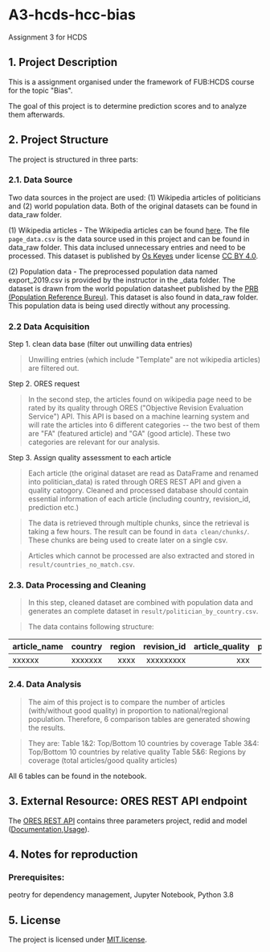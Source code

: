 # A3-hcds-hcc-bias
Assignment 3 for HCDS

## 1. Project Description
This is a assignment organised under the framework of FUB:HCDS course for the topic "Bias". 

The goal of this project is to determine prediction scores and to analyze them afterwards.

## 2. Project Structure
The project is structured in three parts:

### 2.1. Data Source
Two data sources in the project are used: (1) Wikipedia articles of politicians and (2) world population data.
Both of the original datasets can be found in data_raw folder.

(1) Wikipedia articles - The Wikipedia articles can be found [here](https://figshare.com/articles/Untitled_Item/5513449).  The file `page_data.csv` is the data source used in this project and can be found in data_raw folder.
This data inclused unnecessary entries and need to be processed.
This dataset is published by [Os Keyes](https://figshare.com/authors/Os_Keyes/660514) under license [CC BY 4.0](https://creativecommons.org/licenses/by/4.0/).

(2) Population data - The preprocessed population data named export_2019.csv is provided by the instructor in the _data folder. The dataset is drawn from the world population datasheet published by the [PRB (Population Reference Bureu)](https://www.prb.org/international/indicator/population/table/). This dataset is also found in data_raw folder. This population data is being used directly without any processing.

### 2.2 Data Acquisition

Step 1. clean data base (filter out unwilling data entries)

>Unwilling entries (which include "Template" are not wikipedia articles) are filtered out.

Step 2. ORES request

> In the second step, the articles found on wikipedia page need to be rated by its quality through ORES ("Objective Revision Evaluation Service") API. This API is based on a machine learning system and will rate the articles into 6 different categories -- the two best of them are "FA" (featured article) and "GA" (good article). These two categories are relevant for our analysis.

Step 3. Assign quality assessment to each article 

>Each article (the original dataset are read as DataFrame and renamed into politician_data) is rated through ORES REST API  and given a quality catogory. Cleaned and processed database should contain essential information of each article (including country, revision_id, prediction etc.)

>The data is retrieved through multiple chunks, since the retrieval is taking a few hours. The result can be found in `data clean/chunks/`. These chunks are being used to create later on a single csv.

>Articles which cannot be processed are also extracted and stored in `result/countries_no_match.csv`.


### 2.3. Data Processing and Cleaning

> In this step, cleaned dataset are combined with population data and generates an complete dataset in `result/politician_by_country.csv`.

> The data contains following structure:

|article_name|country|region|revision_id|article_quality|    population|
|------------|:-----:|-----:|----------:|--------------:|---------:|
| xxxxxx | xxxxxxx | xxxx | xxxxxxxxx | xxx | xxx |


### 2.4. Data Analysis

>The aim of this project is to compare the number of articles (with/without good quality) in proportion to national/regional population. Therefore, 6 comparison tables are generated showing the results.

> They are: 
> Table 1&2: Top/Bottom 10 countries by coverage
> Table 3&4: Top/Bottom 10 countries by relative quality
> Table 5&6: Regions by coverage (total articles/good quality articles)

All 6 tables can be found in the notebook.

## 3. External Resource: ORES REST API endpoint 

The [ORES REST API](https://ores.wikimedia.org/v3/#!/scoring/get_v3_scores_context_revid_model) contains three parameters project, redid and model ([Documentation](https://www.mediawiki.org/wiki/ORES#API_usage),[Usage](https://www.mediawiki.org/wiki/ORES#API_usage)). 

## 4. Notes for reproduction

### Prerequisites:
peotry for dependency management, Jupyter Notebook, Python 3.8

## 5. License

The project is licensed under [MIT.license](https://github.com/mvrcx/A3-hcds-hcc-bias/blob/main/LICENSE.md).






